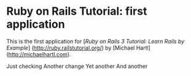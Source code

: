 # Ruby on Rails Tutorial: first application

This is the first application for
[*Ruby on Rails 3 Tutorial: Learn Rails by Example*] (http://ruby.railstutorial.org/)
by [Michael Hartl] (http://michaelhartl.com).

Just checking
Another change
Yet another
And another
